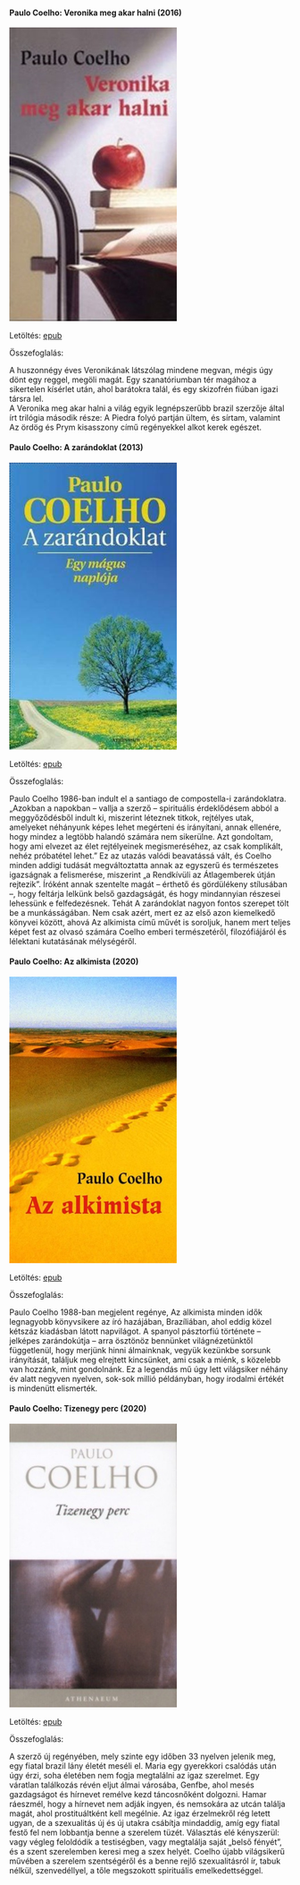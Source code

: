 #### <a name="id_264">Paulo Coelho: Veronika meg akar halni (2016)</a>
<img src="https://github.com/BercziSandor/calibre_lib/raw/main/Paulo%20Coelho/Veronika%20meg%20akar%20halni%20%28264%29/cover.jpg" alt="cover" width="300"/>

Letöltés: [epub](https://github.com/BercziSandor/calibre_lib/raw/main/Paulo%20Coelho/Veronika%20meg%20akar%20halni%20%28264%29/Veronika%20meg%20akar%20halni%20-%20Paulo%20Coelho.epub)

Összefoglalás:
<div>
<p>A huszonnégy éves Veronikának látszólag mindene megvan, mégis úgy dönt egy reggel, megöli magát. Egy szanatóriumban tér magához a sikertelen kísérlet után, ahol barátokra talál, és egy skizofrén fiúban igazi társra lel.<br>A Veronika meg akar halni a világ egyik legnépszerűbb brazil szerzője által írt trilógia második része: A Piedra folyó partján ültem, és sírtam, valamint Az ördög és Prym kisasszony című regényekkel alkot kerek egészet.</p></div>

#### <a name="id_260">Paulo Coelho: A zarándoklat (2013)</a>
<img src="https://github.com/BercziSandor/calibre_lib/raw/main/Paulo%20Coelho/A%20zarandoklat%20%28260%29/cover.jpg" alt="cover" width="300"/>

Letöltés: [epub](https://github.com/BercziSandor/calibre_lib/raw/main/Paulo%20Coelho/A%20zarandoklat%20%28260%29/A%20zarandoklat%20-%20Paulo%20Coelho.epub)

Összefoglalás:
<div>
<p>Paulo ​Coelho 1986-ban indult el a santiago de compostella-i zarándoklatra. „Azokban a napokban – vallja a szerző – spirituális érdeklődésem abból a meggyőződésből indult ki, miszerint léteznek titkok, rejtélyes utak, amelyeket néhányunk képes lehet megérteni és irányítani, annak ellenére, hogy mindez a legtöbb halandó számára nem sikerülne. Azt gondoltam, hogy ami elvezet az élet rejtélyeinek megismeréséhez, az csak komplikált, nehéz próbatétel lehet.” Ez az utazás valódi beavatássá vált, és Coelho minden addigi tudását megváltoztatta annak az egyszerű és természetes igazságnak a felismerése, miszerint „a Rendkívüli az Átlagemberek útján rejtezik”. Íróként annak szentelte magát – érthető és gördülékeny stílusában –, hogy feltárja lelkünk belső gazdagságát, és hogy mindannyian részesei lehessünk e felfedezésnek. Tehát A zarándoklat nagyon fontos szerepet tölt be a munkásságában. Nem csak azért, mert ez az első azon kiemelkedő könyvei között, ahová Az alkimista című művét is soroljuk, hanem mert teljes képet fest az olvasó számára Coelho emberi természetéről, filozófiájáról és lélektani kutatásának mélységéről.</p></div>

#### <a name="id_261">Paulo Coelho: Az alkimista (2020)</a>
<img src="https://github.com/BercziSandor/calibre_lib/raw/main/Paulo%20Coelho/Az%20alkimista%20%28261%29/cover.jpg" alt="cover" width="300"/>

Letöltés: [epub](https://github.com/BercziSandor/calibre_lib/raw/main/Paulo%20Coelho/Az%20alkimista%20%28261%29/Az%20alkimista%20-%20Paulo%20Coelho.epub)

Összefoglalás:
<div>
<p>Paulo Coelho 1988-ban megjelent regénye, Az alkimista minden idők legnagyobb könyvsikere az író hazájában, Brazíliában, ahol eddig közel kétszáz kiadásban látott napvilágot. A spanyol pásztorfiú története – jelképes zarándokútja – arra ösztönöz bennünket világnézetünktől függetlenül, hogy merjünk hinni álmainknak, vegyük kezünkbe sorsunk irányítását, találjuk meg elrejtett kincsünket, ami csak a miénk, s közelebb van hozzánk, mint gondolnánk. Ez a legendás mű úgy lett világsiker néhány év alatt negyven nyelven, sok-sok millió példányban, hogy irodalmi értékét is mindenütt elismerték.</p></div>

#### <a name="id_263">Paulo Coelho: Tizenegy perc (2020)</a>
<img src="https://github.com/BercziSandor/calibre_lib/raw/main/Paulo%20Coelho/Tizenegy%20perc%20%28263%29/cover.jpg" alt="cover" width="300"/>

Letöltés: [epub](https://github.com/BercziSandor/calibre_lib/raw/main/Paulo%20Coelho/Tizenegy%20perc%20%28263%29/Tizenegy%20perc%20-%20Paulo%20Coelho.epub)

Összefoglalás:
<div>
<p>A szerző új regényében, mely szinte egy időben 33 nyelven jelenik meg, egy fiatal brazil lány életét meséli el. Maria egy gyerekkori csalódás után úgy érzi, soha életében nem fogja megtalálni az igaz szerelmet. Egy váratlan találkozás révén eljut álmai városába, Genfbe, ahol mesés gazdagságot és hírnevet remélve kezd táncosnőként dolgozni. Hamar ráeszmél, hogy a hírnevet nem adják ingyen, és nemsokára az utcán találja magát, ahol prostituáltként kell megélnie. Az igaz érzelmekről rég letett ugyan, de a szexualitás új és új utakra csábítja mindaddig, amíg egy fiatal festő fel nem lobbantja benne a szerelem tüzét. Választás elé kényszerül: vagy végleg feloldódik a testiségben, vagy megtalálja saját „belső fényét”, és a szent szerelemben keresi meg a szex helyét. Coelho újabb világsikerű művében a szerelem szentségéről és a benne rejlő szexualitásról ír, tabuk nélkül, szenvedéllyel, a tőle megszokott spirituális emelkedettséggel.</p></div>

